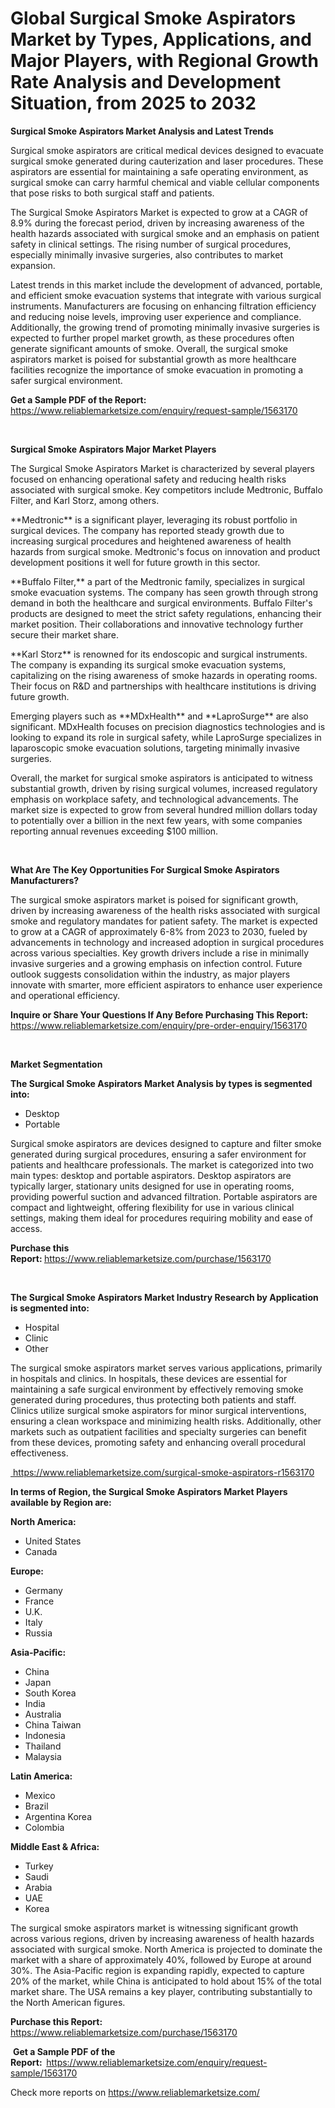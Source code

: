 <p><h1>Global Surgical Smoke Aspirators Market by Types, Applications, and Major Players, with Regional Growth Rate Analysis and Development Situation, from 2025 to 2032</h1></p><p><strong>Surgical Smoke Aspirators Market Analysis and Latest Trends</strong></p>
<p><p>Surgical smoke aspirators are critical medical devices designed to evacuate surgical smoke generated during cauterization and laser procedures. These aspirators are essential for maintaining a safe operating environment, as surgical smoke can carry harmful chemical and viable cellular components that pose risks to both surgical staff and patients. </p><p>The Surgical Smoke Aspirators Market is expected to grow at a CAGR of 8.9% during the forecast period, driven by increasing awareness of the health hazards associated with surgical smoke and an emphasis on patient safety in clinical settings. The rising number of surgical procedures, especially minimally invasive surgeries, also contributes to market expansion. </p><p>Latest trends in this market include the development of advanced, portable, and efficient smoke evacuation systems that integrate with various surgical instruments. Manufacturers are focusing on enhancing filtration efficiency and reducing noise levels, improving user experience and compliance. Additionally, the growing trend of promoting minimally invasive surgeries is expected to further propel market growth, as these procedures often generate significant amounts of smoke. Overall, the surgical smoke aspirators market is poised for substantial growth as more healthcare facilities recognize the importance of smoke evacuation in promoting a safer surgical environment.</p></p>
<p><strong>Get a Sample PDF of the Report:&nbsp;</strong> <a href="https://www.reliablemarketsize.com/enquiry/request-sample/1563170?utm_campaign=1789&utm_medium=2&utm_source=Github&utm_content=ia&utm_term=04032025&utm_id=surgical-smoke-aspirators">https://www.reliablemarketsize.com/enquiry/request-sample/1563170</a></p>
<p>&nbsp;</p>
<p><strong>Surgical Smoke Aspirators Major Market Players</strong></p>
<p><p>The Surgical Smoke Aspirators Market is characterized by several players focused on enhancing operational safety and reducing health risks associated with surgical smoke. Key competitors include Medtronic, Buffalo Filter, and Karl Storz, among others.</p><p>**Medtronic** is a significant player, leveraging its robust portfolio in surgical devices. The company has reported steady growth due to increasing surgical procedures and heightened awareness of health hazards from surgical smoke. Medtronic's focus on innovation and product development positions it well for future growth in this sector.</p><p>**Buffalo Filter,** a part of the Medtronic family, specializes in surgical smoke evacuation systems. The company has seen growth through strong demand in both the healthcare and surgical environments. Buffalo Filter's products are designed to meet the strict safety regulations, enhancing their market position. Their collaborations and innovative technology further secure their market share.</p><p>**Karl Storz** is renowned for its endoscopic and surgical instruments. The company is expanding its surgical smoke evacuation systems, capitalizing on the rising awareness of smoke hazards in operating rooms. Their focus on R&D and partnerships with healthcare institutions is driving future growth.</p><p>Emerging players such as **MDxHealth** and **LaproSurge** are also significant. MDxHealth focuses on precision diagnostics technologies and is looking to expand its role in surgical safety, while LaproSurge specializes in laparoscopic smoke evacuation solutions, targeting minimally invasive surgeries.</p><p>Overall, the market for surgical smoke aspirators is anticipated to witness substantial growth, driven by rising surgical volumes, increased regulatory emphasis on workplace safety, and technological advancements. The market size is expected to grow from several hundred million dollars today to potentially over a billion in the next few years, with some companies reporting annual revenues exceeding $100 million.</p></p>
<p>&nbsp;</p>
<p><strong>What Are The Key Opportunities For Surgical Smoke Aspirators Manufacturers?</strong></p>
<p><p>The surgical smoke aspirators market is poised for significant growth, driven by increasing awareness of the health risks associated with surgical smoke and regulatory mandates for patient safety. The market is expected to grow at a CAGR of approximately 6-8% from 2023 to 2030, fueled by advancements in technology and increased adoption in surgical procedures across various specialties. Key growth drivers include a rise in minimally invasive surgeries and a growing emphasis on infection control. Future outlook suggests consolidation within the industry, as major players innovate with smarter, more efficient aspirators to enhance user experience and operational efficiency.</p></p>
<p><strong>Inquire or Share Your Questions If Any Before Purchasing This Report:</strong> <a href="https://www.reliablemarketsize.com/enquiry/pre-order-enquiry/1563170?utm_campaign=1789&utm_medium=2&utm_source=Github&utm_content=ia&utm_term=04032025&utm_id=surgical-smoke-aspirators">https://www.reliablemarketsize.com/enquiry/pre-order-enquiry/1563170</a></p>
<p>&nbsp;</p>
<p><strong>Market Segmentation</strong></p>
<p><strong>The Surgical Smoke Aspirators Market Analysis by types is segmented into:</strong></p>
<p><ul><li>Desktop</li><li>Portable</li></ul></p>
<p><p>Surgical smoke aspirators are devices designed to capture and filter smoke generated during surgical procedures, ensuring a safer environment for patients and healthcare professionals. The market is categorized into two main types: desktop and portable aspirators. Desktop aspirators are typically larger, stationary units designed for use in operating rooms, providing powerful suction and advanced filtration. Portable aspirators are compact and lightweight, offering flexibility for use in various clinical settings, making them ideal for procedures requiring mobility and ease of access.</p></p>
<p><strong>Purchase this Report:&nbsp;</strong><a href="https://www.reliablemarketsize.com/purchase/1563170?utm_campaign=1789&utm_medium=2&utm_source=Github&utm_content=ia&utm_term=04032025&utm_id=surgical-smoke-aspirators">https://www.reliablemarketsize.com/purchase/1563170</a></p>
<p>&nbsp;</p>
<p><strong>The Surgical Smoke Aspirators Market Industry Research by Application is segmented into:</strong></p>
<p><ul><li>Hospital</li><li>Clinic</li><li>Other</li></ul></p>
<p><p>The surgical smoke aspirators market serves various applications, primarily in hospitals and clinics. In hospitals, these devices are essential for maintaining a safe surgical environment by effectively removing smoke generated during procedures, thus protecting both patients and staff. Clinics utilize surgical smoke aspirators for minor surgical interventions, ensuring a clean workspace and minimizing health risks. Additionally, other markets such as outpatient facilities and specialty surgeries can benefit from these devices, promoting safety and enhancing overall procedural effectiveness.</p></p>
<p><a href="https://www.reliablemarketsize.com/surgical-smoke-aspirators-r1563170?utm_campaign=1789&utm_medium=2&utm_source=Github&utm_content=ia&utm_term=04032025&utm_id=surgical-smoke-aspirators">&nbsp;https://www.reliablemarketsize.com/surgical-smoke-aspirators-r1563170</a></p>
<p><strong>In terms of Region, the Surgical Smoke Aspirators Market Players available by Region are:</strong></p>
<p>
    <p> <strong> North America: </strong>
        <ul>
            <li>United States</li>
            <li>Canada</li>
        </ul>
        </p> 
    <p> <strong> Europe: </strong>
        <ul>
            <li>Germany</li>
            <li>France</li>
            <li>U.K.</li>
            <li>Italy</li>
            <li>Russia</li>
        </ul>
        </p> 
    <p> <strong> Asia-Pacific: </strong>
        <ul>
            <li>China</li>
            <li>Japan</li>
            <li>South Korea</li>
            <li>India</li>
            <li>Australia</li>
            <li>China Taiwan</li>
            <li>Indonesia</li>
            <li>Thailand</li>
            <li>Malaysia</li>
        </ul>
        </p> 
    <p> <strong> Latin America: </strong>
        <ul>
            <li>Mexico</li>
            <li>Brazil</li>
            <li>Argentina Korea</li>
            <li>Colombia</li>
        </ul>
        </p> 
    <p> <strong> Middle East & Africa: </strong>
        <ul>
            <li>Turkey</li>
            <li>Saudi</li>
            <li>Arabia</li>
            <li>UAE</li>
            <li>Korea</li>
        </ul>
    </p>
    </p>
<p><p>The surgical smoke aspirators market is witnessing significant growth across various regions, driven by increasing awareness of health hazards associated with surgical smoke. North America is projected to dominate the market with a share of approximately 40%, followed by Europe at around 30%. The Asia-Pacific region is expanding rapidly, expected to capture 20% of the market, while China is anticipated to hold about 15% of the total market share. The USA remains a key player, contributing substantially to the North American figures.</p></p>
<p><strong>Purchase this Report: </strong><a href="https://www.reliablemarketsize.com/purchase/1563170?utm_campaign=1789&utm_medium=2&utm_source=Github&utm_content=ia&utm_term=04032025&utm_id=surgical-smoke-aspirators">https://www.reliablemarketsize.com/purchase/1563170</a></p>
<p>&nbsp;<strong>Get a Sample PDF of the Report:&nbsp;&nbsp;</strong><a href="https://www.reliablemarketsize.com/enquiry/request-sample/1563170?utm_campaign=1789&utm_medium=2&utm_source=Github&utm_content=ia&utm_term=04032025&utm_id=surgical-smoke-aspirators">https://www.reliablemarketsize.com/enquiry/request-sample/1563170</a></p>
<p><strong></strong></p>
<p>Check more reports on <a href="https://www.reliablemarketsize.com/?utm_campaign=1789&utm_medium=2&utm_source=Github&utm_content=ia&utm_term=04032025&utm_id=surgical-smoke-aspirators">https://www.reliablemarketsize.com/</a></p>